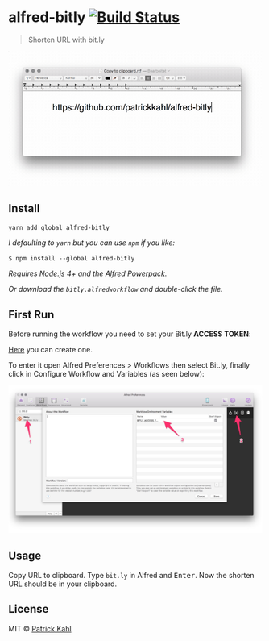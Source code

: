 # alfred-bitly [![Build Status](https://travis-ci.org/patrickkahl/alfred-bitly.svg?branch=master)](https://travis-ci.org/patrickkahl/alfred-bitly)

> Shorten URL with bit.ly

<img src="media/usage.gif" width="600">

## Install

```
yarn add global alfred-bitly
```

*I defaulting to `yarn` but you can use `npm` if you like:*

```
$ npm install --global alfred-bitly
```

*Requires [Node.js](https://nodejs.org) 4+ and the Alfred [Powerpack](https://www.alfredapp.com/powerpack/).*

*Or download the `bitly.alfredworkflow` and double-click the file.*

## First Run

Before running the workflow you need to set your Bit.ly **ACCESS TOKEN**:

[Here](https://bitly.com/a/sign_in?rd=%2Fa%2Foauth_apps) you can create one.

To enter it open Alfred Preferences > Workflows then select Bit.ly, finally click in Configure Workflow and Variables (as seen below):

<img src="media/alfred_preferences.jpg" width="600">

## Usage

Copy URL to clipboard. Type `bit.ly` in Alfred and <kbd>Enter</kbd>. Now the shorten URL should be in your clipboard.


## License

MIT © [Patrick Kahl](https://github.com/patrickkahl)
